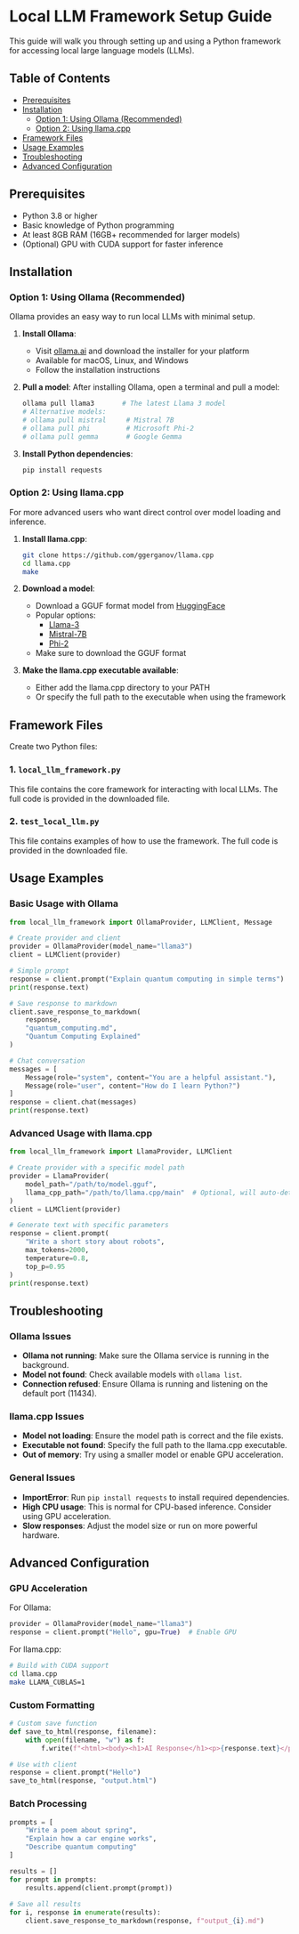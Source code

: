 # Local LLM Framework Setup Guide

This guide will walk you through setting up and using a Python framework for accessing local large language models (LLMs).

## Table of Contents
- [Prerequisites](#prerequisites)
- [Installation](#installation)
  - [Option 1: Using Ollama (Recommended)](#option-1-using-ollama-recommended)
  - [Option 2: Using llama.cpp](#option-2-using-llamacpp)
- [Framework Files](#framework-files)
- [Usage Examples](#usage-examples)
- [Troubleshooting](#troubleshooting)
- [Advanced Configuration](#advanced-configuration)

## Prerequisites

- Python 3.8 or higher
- Basic knowledge of Python programming
- At least 8GB RAM (16GB+ recommended for larger models)
- (Optional) GPU with CUDA support for faster inference

## Installation

### Option 1: Using Ollama (Recommended)

Ollama provides an easy way to run local LLMs with minimal setup.

1. **Install Ollama**:
   - Visit [ollama.ai](https://ollama.ai/) and download the installer for your platform
   - Available for macOS, Linux, and Windows
   - Follow the installation instructions

2. **Pull a model**:
   After installing Ollama, open a terminal and pull a model:
   ```bash
   ollama pull llama3       # The latest Llama 3 model
   # Alternative models:
   # ollama pull mistral     # Mistral 7B
   # ollama pull phi         # Microsoft Phi-2
   # ollama pull gemma       # Google Gemma
   ```

3. **Install Python dependencies**:
   ```bash
   pip install requests
   ```

### Option 2: Using llama.cpp

For more advanced users who want direct control over model loading and inference.

1. **Install llama.cpp**:
   ```bash
   git clone https://github.com/ggerganov/llama.cpp
   cd llama.cpp
   make
   ```

2. **Download a model**:
   - Download a GGUF format model from [HuggingFace](https://huggingface.co/)
   - Popular options:
     - [Llama-3](https://huggingface.co/meta-llama)
     - [Mistral-7B](https://huggingface.co/mistralai)
     - [Phi-2](https://huggingface.co/microsoft/phi-2)
   - Make sure to download the GGUF format

3. **Make the llama.cpp executable available**:
   - Either add the llama.cpp directory to your PATH
   - Or specify the full path to the executable when using the framework

## Framework Files

Create two Python files:

### 1. `local_llm_framework.py`

This file contains the core framework for interacting with local LLMs. The full code is provided in the downloaded file.

### 2. `test_local_llm.py`

This file contains examples of how to use the framework. The full code is provided in the downloaded file.

## Usage Examples

### Basic Usage with Ollama

```python
from local_llm_framework import OllamaProvider, LLMClient, Message

# Create provider and client
provider = OllamaProvider(model_name="llama3")
client = LLMClient(provider)

# Simple prompt
response = client.prompt("Explain quantum computing in simple terms")
print(response.text)

# Save response to markdown
client.save_response_to_markdown(
    response,
    "quantum_computing.md",
    "Quantum Computing Explained"
)

# Chat conversation
messages = [
    Message(role="system", content="You are a helpful assistant."),
    Message(role="user", content="How do I learn Python?")
]
response = client.chat(messages)
print(response.text)
```

### Advanced Usage with llama.cpp

```python
from local_llm_framework import LlamaProvider, LLMClient

# Create provider with a specific model path
provider = LlamaProvider(
    model_path="/path/to/model.gguf",
    llama_cpp_path="/path/to/llama.cpp/main"  # Optional, will auto-detect if possible
)
client = LLMClient(provider)

# Generate text with specific parameters
response = client.prompt(
    "Write a short story about robots",
    max_tokens=2000,
    temperature=0.8,
    top_p=0.95
)
print(response.text)
```

## Troubleshooting

### Ollama Issues

- **Ollama not running**: Make sure the Ollama service is running in the background.
- **Model not found**: Check available models with `ollama list`.
- **Connection refused**: Ensure Ollama is running and listening on the default port (11434).

### llama.cpp Issues

- **Model not loading**: Ensure the model path is correct and the file exists.
- **Executable not found**: Specify the full path to the llama.cpp executable.
- **Out of memory**: Try using a smaller model or enable GPU acceleration.

### General Issues

- **ImportError**: Run `pip install requests` to install required dependencies.
- **High CPU usage**: This is normal for CPU-based inference. Consider using GPU acceleration.
- **Slow responses**: Adjust the model size or run on more powerful hardware.

## Advanced Configuration

### GPU Acceleration

For Ollama:
```python
provider = OllamaProvider(model_name="llama3")
response = client.prompt("Hello", gpu=True)  # Enable GPU
```

For llama.cpp:
```bash
# Build with CUDA support
cd llama.cpp
make LLAMA_CUBLAS=1
```

### Custom Formatting

```python
# Custom save function
def save_to_html(response, filename):
    with open(filename, "w") as f:
        f.write(f"<html><body><h1>AI Response</h1><p>{response.text}</p></body></html>")

# Use with client
response = client.prompt("Hello")
save_to_html(response, "output.html")
```

### Batch Processing

```python
prompts = [
    "Write a poem about spring",
    "Explain how a car engine works",
    "Describe quantum computing"
]

results = []
for prompt in prompts:
    results.append(client.prompt(prompt))
    
# Save all results
for i, response in enumerate(results):
    client.save_response_to_markdown(response, f"output_{i}.md")
```

